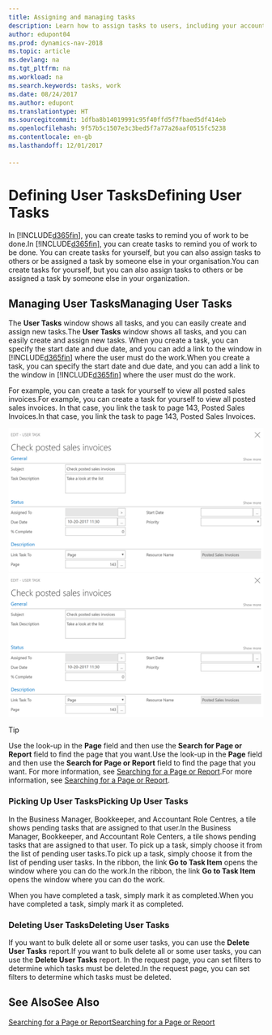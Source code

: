 ```yaml
---
title: Assigning and managing tasks
description: Learn how to assign tasks to users, including your accountant, in Dynamics NAV
author: edupont04
ms.prod: dynamics-nav-2018
ms.topic: article
ms.devlang: na
ms.tgt_pltfrm: na
ms.workload: na
ms.search.keywords: tasks, work
ms.date: 08/24/2017
ms.author: edupont
ms.translationtype: HT
ms.sourcegitcommit: 1dfba8b14019991c95f40ffd5f7fbaed5df414eb
ms.openlocfilehash: 9f57b5c1507e3c3bed5f7a77a26aaf0515fc5238
ms.contentlocale: en-gb
ms.lasthandoff: 12/01/2017

---
```

# <a name="defining-user-tasks"></a><span data-ttu-id="346f5-103">Defining User Tasks</span><span class="sxs-lookup"><span data-stu-id="346f5-103">Defining User Tasks</span></span>
<span data-ttu-id="346f5-104">In [!INCLUDE[d365fin](includes/d365fin_md.md)], you can create tasks to remind you of work to be done.</span><span class="sxs-lookup"><span data-stu-id="346f5-104">In [!INCLUDE[d365fin](includes/d365fin_md.md)], you can create tasks to remind you of work to be done.</span></span> <span data-ttu-id="346f5-105">You can create tasks for yourself, but you can also assign tasks to others or be assigned a task by someone else in your organisation.</span><span class="sxs-lookup"><span data-stu-id="346f5-105">You can create tasks for yourself, but you can also assign tasks to others or be assigned a task by someone else in your organization.</span></span>  

## <a name="managing-user-tasks"></a><span data-ttu-id="346f5-106">Managing User Tasks</span><span class="sxs-lookup"><span data-stu-id="346f5-106">Managing User Tasks</span></span>
<span data-ttu-id="346f5-107">The **User Tasks** window shows all tasks, and you can easily create and assign new tasks.</span><span class="sxs-lookup"><span data-stu-id="346f5-107">The **User Tasks** window shows all tasks, and you can easily create and assign new tasks.</span></span> <span data-ttu-id="346f5-108">When you create a task, you can specify the start date and due date, and you can add a link to the window in [!INCLUDE[d365fin](includes/d365fin_md.md)] where the user must do the work.</span><span class="sxs-lookup"><span data-stu-id="346f5-108">When you create a task, you can specify the start date and due date, and you can add a link to the window in [!INCLUDE[d365fin](includes/d365fin_md.md)] where the user must do the work.</span></span>  

<span data-ttu-id="346f5-109">For example, you can create a task for yourself to view all posted sales invoices.</span><span class="sxs-lookup"><span data-stu-id="346f5-109">For example, you can create a task for yourself to view all posted sales invoices.</span></span> <span data-ttu-id="346f5-110">In that case, you link the task to page 143, Posted Sales Invoices.</span><span class="sxs-lookup"><span data-stu-id="346f5-110">In that case, you link the task to page 143, Posted Sales Invoices.</span></span>  

<span data-ttu-id="346f5-111">![Example of a User Task](media/across-user-tasks/sample-user-task.png "Example of a user task")</span><span class="sxs-lookup"><span data-stu-id="346f5-111">![Example of a User Task](media/across-user-tasks/sample-user-task.png "Example of a user task")</span></span>

> [!TIP]  
>  <span data-ttu-id="346f5-112">Use the look-up in the **Page** field and then use the **Search for Page or Report** field to find the page that you want.</span><span class="sxs-lookup"><span data-stu-id="346f5-112">Use the look-up in the **Page** field and then use the **Search for Page or Report** field to find the page that you want.</span></span> <span data-ttu-id="346f5-113">For more information, see [Searching for a Page or Report](ui-search.md).</span><span class="sxs-lookup"><span data-stu-id="346f5-113">For more information, see [Searching for a Page or Report](ui-search.md).</span></span>  

### <a name="picking-up-user-tasks"></a><span data-ttu-id="346f5-114">Picking Up User Tasks</span><span class="sxs-lookup"><span data-stu-id="346f5-114">Picking Up User Tasks</span></span>
<span data-ttu-id="346f5-115">In the Business Manager, Bookkeeper, and Accountant Role Centres, a tile shows pending tasks that are assigned to that user.</span><span class="sxs-lookup"><span data-stu-id="346f5-115">In the Business Manager, Bookkeeper, and Accountant Role Centers, a tile shows pending tasks that are assigned to that user.</span></span> <span data-ttu-id="346f5-116">To pick up a task, simply choose it from the list of pending user tasks.</span><span class="sxs-lookup"><span data-stu-id="346f5-116">To pick up a task, simply choose it from the list of pending user tasks.</span></span> <span data-ttu-id="346f5-117">In the ribbon, the link **Go to Task Item** opens the window where you can do the work.</span><span class="sxs-lookup"><span data-stu-id="346f5-117">In the ribbon, the link **Go to Task Item** opens the window where you can do the work.</span></span>  

<span data-ttu-id="346f5-118">When you have completed a task, simply mark it as completed.</span><span class="sxs-lookup"><span data-stu-id="346f5-118">When you have completed a task, simply mark it as completed.</span></span>  

### <a name="deleting-user-tasks"></a><span data-ttu-id="346f5-119">Deleting User Tasks</span><span class="sxs-lookup"><span data-stu-id="346f5-119">Deleting User Tasks</span></span>
<span data-ttu-id="346f5-120">If you want to bulk delete all or some user tasks, you can use the **Delete User Tasks** report.</span><span class="sxs-lookup"><span data-stu-id="346f5-120">If you want to bulk delete all or some user tasks, you can use the **Delete User Tasks** report.</span></span> <span data-ttu-id="346f5-121">In the request page, you can set filters to determine which tasks must be deleted.</span><span class="sxs-lookup"><span data-stu-id="346f5-121">In the request page, you can set filters to determine which tasks must be deleted.</span></span>  

## <a name="see-also"></a><span data-ttu-id="346f5-122">See Also</span><span class="sxs-lookup"><span data-stu-id="346f5-122">See Also</span></span>
[<span data-ttu-id="346f5-123">Searching for a Page or Report</span><span class="sxs-lookup"><span data-stu-id="346f5-123">Searching for a Page or Report</span></span>](ui-search.md)  

